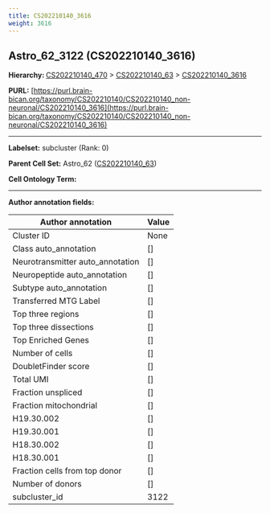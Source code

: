 ```yaml
---
title: CS202210140_3616
weight: 3616
---
```

## Astro_62_3122 (CS202210140_3616)
<b>Hierarchy: </b>
[CS202210140_470](../CS202210140_470) >
[CS202210140_63](../CS202210140_63) >
[CS202210140_3616](../CS202210140_3616)

**PURL:** [https://purl.brain-bican.org/taxonomy/CS202210140/CS202210140_non-neuronal/CS202210140_3616](https://purl.brain-bican.org/taxonomy/CS202210140/CS202210140_non-neuronal/CS202210140_3616)

---


**Labelset:** subcluster (Rank: 0)

**Parent Cell Set:** Astro_62 ([CS202210140_63](../CS202210140_63))



**Cell Ontology Term:** 

[MARKER GENES.]: #


---

[TRANSFERRED ANNOTATIONS.]: #


[AUTHOR ANNOTATION FIELDS.]: #


**Author annotation fields:**

| Author annotation | Value |
|-------------------|-------|
|Cluster ID|None|
|Class auto_annotation|[]|
|Neurotransmitter auto_annotation|[]|
|Neuropeptide auto_annotation|[]|
|Subtype auto_annotation|[]|
|Transferred MTG Label|[]|
|Top three regions|[]|
|Top three dissections|[]|
|Top Enriched Genes|[]|
|Number of cells|[]|
|DoubletFinder score|[]|
|Total UMI|[]|
|Fraction unspliced|[]|
|Fraction mitochondrial|[]|
|H19.30.002|[]|
|H19.30.001|[]|
|H18.30.002|[]|
|H18.30.001|[]|
|Fraction cells from top donor|[]|
|Number of donors|[]|
|subcluster_id|3122|
